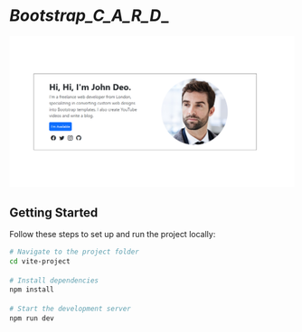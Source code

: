 # _Bootstrap_C_A_R_D__

<img src="https://github.com/8501kaminipatel/_Bootstrap_C_A_R_D__/blob/main/bootstrap/Screenshot%202025-02-27%20115507.png"></img>

## Getting Started

Follow these steps to set up and run the project locally:

```sh
# Navigate to the project folder
cd vite-project

# Install dependencies
npm install

# Start the development server
npm run dev


